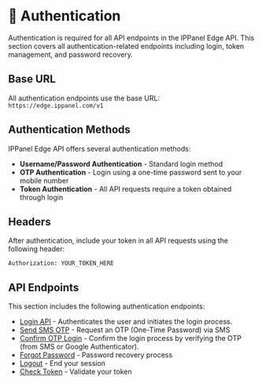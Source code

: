 # 🔐 Authentication

Authentication is required for all API endpoints in the IPPanel Edge API. This section covers all authentication-related endpoints including login, token management, and password recovery.

## Base URL

All authentication endpoints use the base URL: `https://edge.ippanel.com/v1`

## Authentication Methods

IPPanel Edge API offers several authentication methods:

- **Username/Password Authentication** - Standard login method
- **OTP Authentication** - Login using a one-time password sent to your mobile number
- **Token Authentication** - All API requests require a token obtained through login

## Headers

After authentication, include your token in all API requests using the following header:

```
Authorization: YOUR_TOKEN_HERE
```

## API Endpoints

This section includes the following authentication endpoints:

- [Login API](./login) - Authenticates the user and initiates the login process.
- [Send SMS OTP](./sms-otp) - Request an OTP (One-Time Password) via SMS
- [Confirm OTP Login](./confirm-otp) - Confirm the login process by verifying the OTP (from SMS or Google Authenticator).
- [Forgot Password](./forgot-password) - Password recovery process
- [Logout](./logout) - End your session
- [Check Token](./check-token) - Validate your token
